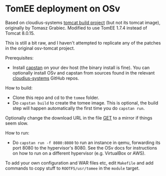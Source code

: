 # TomEE deployment on OSv

Based on cloudius-systems [tomcat build project](https://github.com/cloudius-systems/osv-apps/tree/master/tomcat)
(but not its tomcat image), originally by Tomasz Grabiec.
Modified to use TomEE 1.7.4 instead of Tomcat 8.0.15.

This is still a bit raw, and I haven't attempted to replicate any of the patches in the original osv-tomcat project.

Prerequisites:
- Install [capstan](https://github.com/cloudius-systems/capstan) on your dev host (the binary install is fine).
  You can optionally install OSv and capstan from sources found in the relevant
  [cloudius-systems](https://github.com/cloudius-systems) GitHub repos.

How to build:
- Clone this repo and cd to the `tomee` folder.
- Do `capstan build` to create the tomee image. This is optional, the build step will happen
  automatically the first time you do `capstan run`.

Optionally change the download URL in the file [GET](GET) to a mirror if things seem slow.

How to run:
- Do `capstan run -f 8080:8080` to run an instance in qemu, forwarding its port 8080 to the hypervisor's 8080.
  See the OSv docs for instructions on how to run on a different hypervisor (e.g. VirtualBox or AWS).

To add your own configuration and WAR files etc, edit `Makefile` and add commands to copy stuff to `ROOTFS/usr/tomee` in the `module` target.

